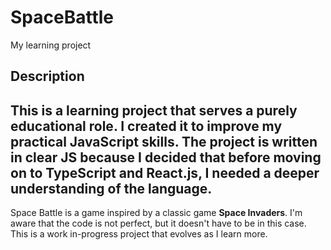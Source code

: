 # SpaceBattle
My learning project
## Description
This is a learning project that serves a purely educational role. I created it to improve my practical JavaScript skills. The project is written in clear JS because I decided that before moving on to TypeScript and React.js, I needed a deeper understanding of the language. 
--
Space Battle is a game inspired by a classic game **Space Invaders**. I'm aware that the code is not perfect, but it doesn't have to be in this case. This is a work in-progress project that evolves as I learn more. 

